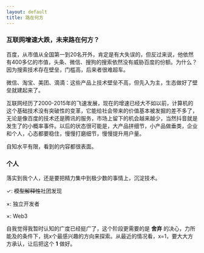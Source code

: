 ```yaml
---
layout: default
title: 路在何方
---
```


### 互联网增速大跌，未来路在何方？
百度，从市值从全国第一到20名开外，肯定是有大失误的，但反过来说，他依然有400多亿的市值，头条、微信、搜狗的搜索依然没有威胁百度的份额。为什么？因为搜索技术存在壁垒，门槛高，后来者很难超车。

微信、淘宝、美团、滴滴：这些产品上技术壁垒不高，但先入为主，生态做好了壁垒就建起来了。

互联网经历了2000-2015年的飞速发展，现在的增速已经大不如以前，计算机的这个基础技术没有突破性的变革，它能给社会带来的价值基本被发掘的差不多了，无论是像百度的技术还是腾讯的服务，市场上留下的机会越来越少，当然抖音就是发生了的小概率事件。以后的状态很可能是，大产品拼细节，小产品做垂类，企业和个人，心态都要稳住，慢慢打磨细节，慢慢提升用户量。

自知水平有限，看到的内容都很表面。

### 个人

落实到我个人，还是要把精力集中到极少数的事情上，沉淀技术。

✓: ~~模型解释性~~社团发现

×: 独立开发者

×: Web3 

自我觉得我暂时认知的广度已经挺广了，这个阶段更需要的是 **舍弃** 的决心，力所能及的条件下，挑x个最感兴趣的方向来探索。从最近的情况看，x=1，要大大方方承认，让后把这个 **1** 做好。